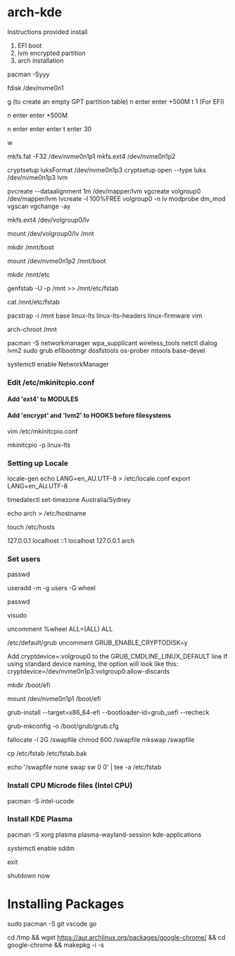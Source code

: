 # arch-kde

Instructions provided install

1. EFI boot
1. lvm encrypted partition
1. arch installation

pacman -Syyy

fdisk /dev/nvme0n1

g (to create an empty GPT partition table)
n
enter
enter
+500M
t
1 (For EFI)

n
enter
enter
+500M

n
enter
enter
enter
t
enter
30

w

mkfs.fat -F32 /dev/nvme0n1p1
mkfs.ext4 /dev/nvme0n1p2

cryptsetup luksFormat /dev/nvme0n1p3
cryptsetup open --type luks /dev/nvme0n1p3 lvm

pvcreate --dataalignment 1m /dev/mapper/lvm
vgcreate volgroup0 /dev/mapper/lvm
lvcreate -l 100%FREE volgroup0 -n lv
modprobe dm_mod
vgscan
vgchange -ay

mkfs.ext4 /dev/volgroup0/lv

mount /dev/volgroup0/lv /mnt

mkdir /mnt/boot

mount /dev/nvme0n1p2 /mnt/boot

mkdir /mnt/etc

genfstab -U -p /mnt >> /mnt/etc/fstab

cat /mnt/etc/fstab

pacstrap -i /mnt base linux-lts linux-lts-headers linux-firmware vim

arch-chroot /mnt

pacman -S networkmanager wpa_supplicant wireless_tools netctl dialog lvm2 sudo grub efibootmgr dosfstools os-prober mtools base-devel

systemctl enable NetworkManager

### Edit /etc/mkinitcpio.conf

#### Add 'ext4' to MODULES

#### Add 'encrypt' and 'lvm2' to HOOKS before filesystems

vim /etc/mkinitcpio.conf

mkinitcpio -p linux-lts

### Setting up Locale

locale-gen
echo LANG=en_AU.UTF-8 > /etc/locale.conf
export LANG=en_AU.UTF-8

timedatectl set-timezone Australia/Sydney

echo arch > /etc/hostname

touch /etc/hosts

127.0.0.1 localhost
::1 localhost
127.0.0.1 arch

### Set users

passwd

useradd -m -g users -G wheel <username>

passwd <username>

visudo

uncomment %wheel ALL=(ALL) ALL

/etc/default/grub
uncomment GRUB_ENABLE_CRYPTODISK=y

Add cryptdevice=<PARTUUID>:volgroup0 to the GRUB_CMDLINE_LINUX_DEFAULT line If using standard device naming, the option will look like this:
cryptdevice=/dev/nvme0n1p3:volgroup0:allow-discards

mkdir /boot/efi

mount /dev/nvme0n1p1 /boot/efi

grub-install --target=x86_64-efi --bootloader-id=grub_uefi --recheck

grub-mkconfig -o /boot/grub/grub.cfg

fallocate -l 2G /swapfile
chmod 600 /swapfile
mkswap /swapfile

cp /etc/fstab /etc/fstab.bak

echo '/swapfile none swap sw 0 0' | tee -a /etc/fstab

### Install CPU Microde files (Intel CPU)

pacman -S intel-ucode

### Install KDE Plasma

pacman -S xorg plasma plasma-wayland-session kde-applications

systemctl enable sddm

exit

shutdown now

# Installing Packages

sudo pacman -S git vscode go

cd /tmp && wget https://aur.archlinux.org/packages/google-chrome/ && cd google-chrome && makepkg -i -s
